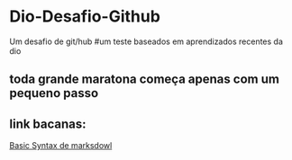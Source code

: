 # Dio-Desafio-Github
Um desafio de git/hub
#um teste baseados em aprendizados recentes da dio


## toda grande maratona começa apenas com um pequeno passo

## link bacanas:
[Basic Syntax de marksdowl](https://www.markdownguide.org/basic-syntax/)
